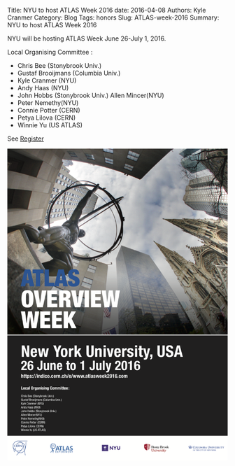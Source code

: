 Title: NYU to host ATLAS Week 2016
date: 2016-04-08 
Authors: Kyle Cranmer
Category: Blog
Tags: honors
Slug: ATLAS-week-2016
Summary: NYU to host ATLAS Week 2016


NYU will be hosting ATLAS Week June 26-July 1, 2016. 

Local Organising Committee :

  * Chris Bee (Stonybrook Univ.) 
  * Gustaf Brooijmans (Columbia Univ.) 
  * Kyle Cranmer (NYU)
  * Andy Haas (NYU)
  * John Hobbs (Stonybrook Univ.) Allen Mincer(NYU)
  * Peter Nemethy(NYU)
  * Connie Potter (CERN)
  * Petya Lilova (CERN)
  * Winnie Yu (US ATLAS)

See [Register](https://indico.cern.ch/e/www.atlasweek2016.com)

![](./images/ATLAS_OWeek_final_print.png)


